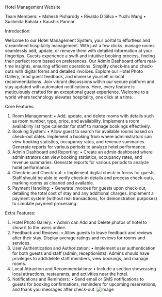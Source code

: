 Hotel Management Website

Team Members:
•	Mahesh Pisharody
•	Rivaldo D Silva
•	Yuzhi Wang
•	Sushmita Bahala
•	Kaushik Parmar

Introduction:

Welcome to our Hotel Management System, your portal to effortless and streamlined hospitality management. With just a few clicks, manage rooms seamlessly add, update, or remove them with detailed information at your fingertips. Guests experience a swift and intuitive booking process, finding their perfect room based on preferences. Our Admin Dashboard offers real-time insights, ensuring efficient operations. Simplify check-ins and check-outs with digital forms and detailed invoices. Explore our Hotel Photo Gallery, read guest feedback, and immerse yourself in local recommendations. Join vibrant discussions within our secure platform and stay updated with automated notifications. Here, every feature is meticulously crafted for an exceptional guest experience. Welcome to a world where technology elevates hospitality, one click at a time.

Core Features:

1.	Room Management:
•	Add, update, and delete rooms with details such as room number, type, price, and availability. Implement a room availability list type calendar for staff to manage bookings effectively.
2.	Booking System:
•	Allow guest to search for available rooms based on check-out dates. Implement a booking from where administrators can view booking statistics, occupancy rates, and revenue summaries. Generate reports for various periods to analyze hotel performance.
3.	Admin Dashboard and Reporting:
•	Create an admin dashboard where administrators can view booking statistics, occupancy rates, and revenue summaries. Generate reports for various periods to analyze hotel performance.
4.	Check-in and Check-out:
•	Implement digital check-in forms for guests. Staff should be able to verify check-in details and process check-outs, marking rooms as cleaned and available.
5.	Payment Handling:
•	Generate invoices for guests upon check-out, detailing the total cost of stay and any additional charges. Implement a payment system (without real transactions, for demonstration purposes) to simulate payment processing.




Extra Features:

1.	Hotel Photo Gallery:
•	Admin can Add and Delete photos of hotel to show it to the users online.
2.	Feedback and Reviews:
•	Allow guests to leave feedback and reviews after their stay. Display average ratings and reviews for rooms and services.
3.	User Authentication and Authorization:
•	Implement user authentication for both guests and staff (admin, receptionists). Admins should have privileges to add/delete staff members, view bookings, and manage rooms.
4.	Local Attraction and Recommendations:
•	Include a section showcasing local attractions, restaurants, and activities near the hotel.
5.	Notifications and Reminders:
•	Send email or SMS notifications to guests for booking confirmations, reminders for upcoming reservations, and thank you messages after check-out.
![image](https://github.com/mahesh349/CS546_Group14_Final_Project/assets/67485594/fa169cd6-9c23-4e99-974a-579679ffcaf5)
